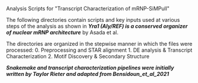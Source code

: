 
Analysis Scripts for "Transcript Characterization of mRNP-SiMPull"

The following directories contain scripts and key inputs used at various steps of the analysis as shown in ***Yra1 (Aly/REF) is a conserved organizer of nuclear mRNP architecture*** by Asada et al.

The directories are organized in the stepwise manner in which the files were processed:
	0. Preprocessing and STAR alignment
	1. DE analysis & Transcript Characterization
	2. Motif Discovery & Secondary Structure

***Snakemake and transcript characterization pipelines were initially written by Taylor Rieter and adapted from Bensidoun_et_al_2021***
